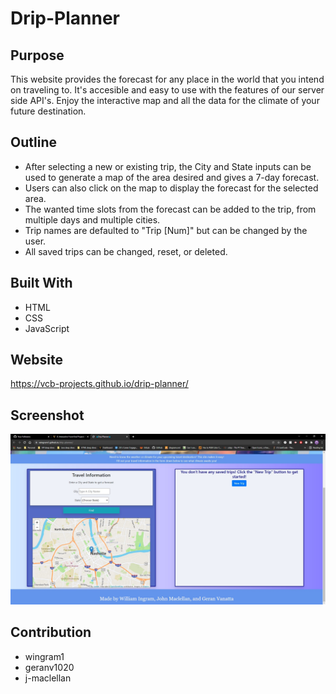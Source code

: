 # Drip-Planner

## Purpose
This website provides the forecast for any place in the world that you intend on traveling to. It's accesible and easy to use with the features of our server side API's. Enjoy the interactive map and all the data for the climate of your future destination. 

## Outline 
* After selecting a new or existing trip, the City and State inputs can be used to generate a map of the area desired and gives a 7-day forecast. 
* Users can also click on the map to display the forecast for the selected area. 
* The wanted time slots from the forecast can be added to the trip, from multiple days and multiple cities. 
* Trip names are defaulted to "Trip [Num]" but can be changed by the user. 
* All saved trips can be changed, reset, or deleted.

## Built With
* HTML
* CSS
* JavaScript
## Website
https://vcb-projects.github.io/drip-planner/

## Screenshot
![Webpage](./assets/images/README.jpg)

## Contribution
* wingram1
* geranv1020
* j-maclellan
